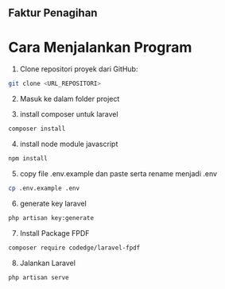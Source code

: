 ## Faktur Penagihan

# Cara Menjalankan Program

1. Clone repositori proyek dari GitHub:

```bash
git clone <URL_REPOSITORI>
```

2. Masuk ke dalam folder project

3. install composer untuk laravel

```bash
composer install
```

4. install node module javascript

```bash
npm install
```

5. copy file .env.example dan paste serta rename menjadi .env

```bash
cp .env.example .env
```

6. generate key laravel

```bash
php artisan key:generate
```

7. Install Package FPDF
```bash
composer require codedge/laravel-fpdf
```

8. Jalankan Laravel

```bash
php artisan serve
```
